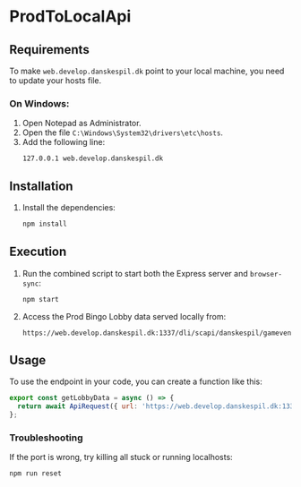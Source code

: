 # ProdToLocalApi

## Requirements
To make `web.develop.danskespil.dk` point to your local machine, you need to update your hosts file.

### On Windows:
1. Open Notepad as Administrator.
2. Open the file `C:\Windows\System32\drivers\etc\hosts`.
3. Add the following line:
   ```
   127.0.0.1 web.develop.danskespil.dk
   ```

## Installation
1. Install the dependencies:
   ```sh
   npm install
   ```

## Execution
1. Run the combined script to start both the Express server and `browser-sync`:
   ```sh
   npm start
   ```
2. Access the Prod Bingo Lobby data served locally from:
   ```
   https://web.develop.danskespil.dk:1337/dli/scapi/danskespil/gamevendorgvc/lobby
   ```

## Usage
To use the endpoint in your code, you can create a function like this:
```javascript
export const getLobbyData = async () => {
  return await ApiRequest({ url: 'https://web.develop.danskespil.dk:1337/dli/scapi/danskespil/gamevendorgvc/lobby' });
};
```

### Troubleshooting
If the port is wrong, try killing all stuck or running localhosts:
```sh
npm run reset
```
